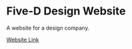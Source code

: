 # Five-D Design Website
A website for a design company.

[Website Link](https://5d-design-jastudio.netlify.app/)

